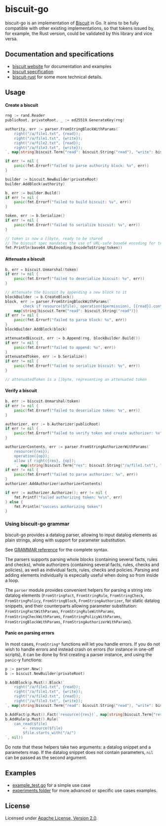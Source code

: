
# biscuit-go

biscuit-go is an implementation of [Biscuit](https://github.com/biscuit-auth/biscuit) in Go. It aims to be fully compatible with other existing implementations, so that tokens issued by, for example, the Rust version, could be validated by this library and vice versa.

## Documentation and specifications

- [biscuit website](https://www.biscuitsec.org) for documentation and examples
- [biscuit specification](https://github.com/biscuit-auth/biscuit)
- [biscuit-rust](https://github.com/biscuit-auth/biscuit-rust) for some more technical details.

## Usage

#### Create a biscuit
```go
rng := rand.Reader
publicRoot, privateRoot, _ := ed25519.GenerateKey(rng)

authority, err := parser.FromStringBlockWithParams(`
	right("/a/file1.txt", {read});
	right("/a/file1.txt", {write});
	right("/a/file2.txt", {read});
	right("/a/file3.txt", {write});
`, map[string]biscuit.Term{"read": biscuit.String("read"), "write": biscuit.String("write")})

if err != nil {
	panic(fmt.Errorf("failed to parse authority block: %v", err))
}

builder := biscuit.NewBuilder(privateRoot)
builder.AddBlock(authority)

b, err := builder.Build()
if err != nil {
	panic(fmt.Errorf("failed to build biscuit: %v", err))
}

token, err := b.Serialize()
if err != nil {
	panic(fmt.Errorf("failed to serialize biscuit: %v", err))
}

// token is now a []byte, ready to be shared
// The biscuit spec mandates the use of URL-safe base64 encoding for textual representation:
fmt.Println(base64.URLEncoding.EncodeToString(token))
```

#### Attenuate a biscuit

```go
b, err = biscuit.Unmarshal(token)
if err != nil {
    panic(fmt.Errorf("failed to deserialize biscuit: %v", err))
}

// Attenuate the biscuit by appending a new block to it
blockBuilder := b.CreateBlock()
block, err := parser.FromStringBlockWithParams(`
		check if resource($file), operation($permission), [{read}].contains($permission);`,
	map[string]biscuit.Term{"read": biscuit.String("read")})
if err != nil {
	panic(fmt.Errorf("failed to parse block: %v", err))
}
blockBuilder.AddBlock(block)

attenuatedBiscuit, err := b.Append(rng, blockBuilder.Build())
if err != nil {
    panic(fmt.Errorf("failed to append: %v", err))
}
attenuatedToken, err := b.Serialize()
if err != nil {
    panic(fmt.Errorf("failed to serialize biscuit: %v", err))
}

// attenuatedToken is a []byte, representing an attenuated token
```

#### Verify a biscuit

```go
b, err := biscuit.Unmarshal(token)
if err != nil {
    panic(fmt.Errorf("failed to deserialize token: %v", err))
}

authorizer, err := b.Authorizer(publicRoot)
if err != nil {
    panic(fmt.Errorf("failed to verify token and create authorizer: %v", err))
}

authorizerContents, err := parser.FromStringAuthorizerWithParams(`
	resource({res});
	operation({op});
	allow if right({res}, {op});
	`, map[string]biscuit.Term{"res": biscuit.String("/a/file1.txt"), "op": biscuit.String("read")})
if err != nil {
	panic(fmt.Errorf("failed to parse authorizer: %v", err))
}
authorizer.AddAuthorizer(authorizerContents)

if err := authorizer.Authorize(); err != nil {
    fmt.Printf("failed authorizing token: %v\n", err)
} else {
    fmt.Println("success authorizing token")
}
```

### Using biscuit-go grammar

biscuit-go provides a datalog parser, allowing to input datalog elements as plain strings, along with support for parameter substitution. 

See [GRAMMAR reference](./parser/GRAMMAR.md) for the complete syntax.

The parsers supports parsing whole blocks (containing several facts, rules and checks), whole authorizers (containing several facts, rules, checks and policies), as well as individual facts, rules, checks and policies. Parsing and adding elements individually is especially useful when doing so from inside a loop. 

The `parser` module provides convenient helpers for parsing a string into datalog elements (`FromStringFact`, `FromStringRule`, `FromStringCheck`, `FromStringPolicy`, `FromStringBlock`, `FromStringAuthorizer`, for static datalog snippets, and their counterparts allowing parameter substitution: `FromStringFactWithParams`, `FromStringRuleWithParams`, `FromStringCheckWithParams`, `FromStringPolicyWithParams`, `FromStringBlockWithParams`, `FromStringAuthorizerWithParams`).

#### Panic on parsing errors

In most cases, `FromString*` functions will let you handle errors. If you do not wish to handle errors and instead crash on errors (for instance in one-off scripts), it can be done by first creating a parser instance, and using the `panic`-y functions:

```go
p := parser.New()
b := biscuit.NewBuilder(privateRoot)

b.AddBlock(p.Must().Block(`
	right("/a/file1.txt", {read});
	right("/a/file1.txt", {write});
	right("/a/file2.txt", {read});
	right("/a/file3.txt", {write});
`, map[string]biscuit.Term{"read": biscuit.String("read"), "write": biscuit.String("write")}))

b.AddFact(p.Must().Fact(`resource({res})`, map[string]biscuit.Term{"res": biscuit.String("/a/file1.txt")}))
b.AddRule(p.Must().Rule(`
    can_read($file) 
        <- resource($file)
        $file.starts_with("/a/")
`, nil))
```

Do note that these helpers take two arguments: a datalog snippet and a parameters map. If the datalog snippet does not contain parameters, `nil` can be passed as the second argument.

## Examples

- [example_test.go](./example_test.go) for a simple use case
- [experiments folder](./experiments) for more advanced or specific use cases examples.

## License

Licensed under [Apache License, Version 2.0](./LICENSE).
